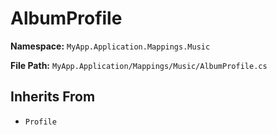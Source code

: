 # AlbumProfile

**Namespace:** `MyApp.Application.Mappings.Music`

**File Path:** `MyApp.Application/Mappings/Music/AlbumProfile.cs`

## Inherits From

- `Profile`

